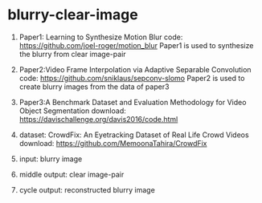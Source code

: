 # blurry-clear-image

1. Paper1: Learning to Synthesize Motion Blur 
code: https://github.com/joel-roger/motion_blur
Paper1 is used to synthesize the blurry from clear image-pair 

2. Paper2:Video Frame Interpolation via Adaptive Separable Convolution
code: https://github.com/sniklaus/sepconv-slomo
 Paper2 is used to create blurry images from the data of paper3

3. Paper3:A Benchmark Dataset and Evaluation Methodology for Video Object Segmentation
download: https://davischallenge.org/davis2016/code.html
4. dataset: CrowdFix: An Eyetracking Dataset of Real Life Crowd Videos
download: https://github.com/MemoonaTahira/CrowdFix


1. input: blurry image 
2. middle output: clear image-pair 
3. cycle output: reconstructed blurry image 
